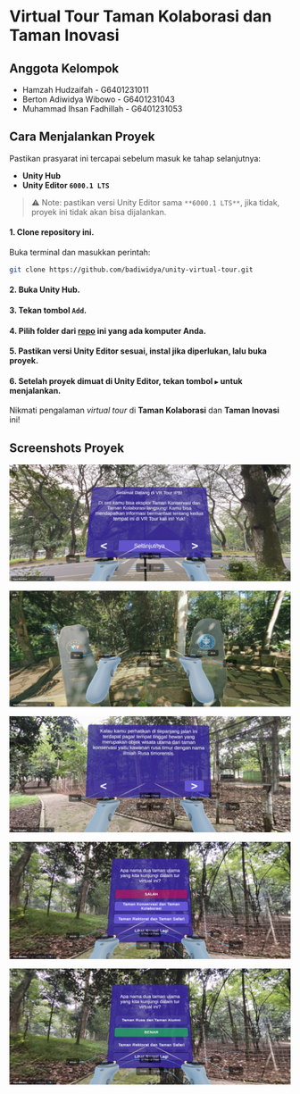 # Virtual Tour Taman Kolaborasi dan Taman Inovasi

## Anggota Kelompok

- Hamzah Hudzaifah - G6401231011
- Berton Adiwidya Wibowo - G6401231043
- Muhammad Ihsan Fadhillah - G6401231053

## Cara Menjalankan Proyek

Pastikan prasyarat ini tercapai sebelum masuk ke tahap selanjutnya:

- **Unity Hub**
- **Unity Editor `6000.1 LTS`**

> ⚠️ Note: pastikan versi Unity Editor sama `**6000.1 LTS**`, jika tidak, proyek ini tidak akan bisa dijalankan.

#### 1. Clone repository ini.

Buka terminal dan masukkan perintah:

```bash
git clone https://github.com/badiwidya/unity-virtual-tour.git
```

#### 2. Buka Unity Hub.

#### 3. Tekan tombol `Add`.

#### 4. Pilih folder dari [repo](#clone-repository-ini) ini yang ada komputer Anda.

#### 5. Pastikan versi Unity Editor sesuai, instal jika diperlukan, lalu buka proyek.

#### 6. Setelah proyek dimuat di Unity Editor, tekan tombol `▶` untuk menjalankan.

Nikmati pengalaman _virtual tour_ di **Taman Kolaborasi** dan **Taman Inovasi** ini!

## Screenshots Proyek

![Welcome Screen](Pictures/welcome-screen.png)

![Taman Kolaborasi](Pictures/environment.png)

![Narration Panel](Pictures/narration.png)

![Quiz Wrong Choice](Pictures/quiz-wrong.png)

![Quiz Correct Choice](Pictures/quiz-right.png)


